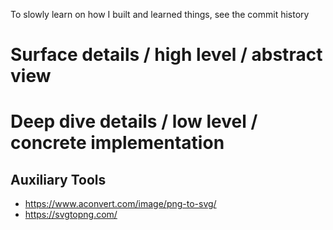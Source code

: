 To slowly learn on how I built and learned things, see the commit history

# Surface details / high level / abstract view

# Deep dive details / low level / concrete implementation

## Auxiliary Tools
- https://www.aconvert.com/image/png-to-svg/
- https://svgtopng.com/

